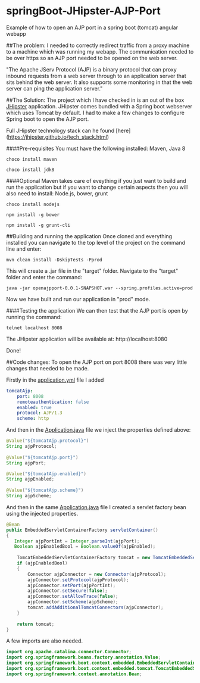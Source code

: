# springBoot-JHipster-AJP-Port
Example of how to open an AJP port in a spring boot (tomcat) angular webapp

##The problem:
I needed to correctly redirect traffic from a proxy machine to a machine which was running my webapp. The communication needed to be over https so an AJP port needed to be opened on the web server.

"The Apache JServ Protocol (AJP) is a binary protocol that can proxy inbound requests from a web server through to an application server that sits behind the web server. It also supports some monitoring in that the web server can ping the application server."

##The Solution:
The project which I have checked in is an out of the box [JHipster](https://jhipster.github.io/) application. JHipster comes bundled with a Spring boot webserver which uses Tomcat by default. I had to make a few changes to configure Spring boot to open the AJP port.

Full JHipster technology stack can he found [here] (https://jhipster.github.io/tech_stack.html)

####Pre-requisites
You must have the following installed: Maven, Java 8

`choco install maven`

`choco install jdk8`

####Optional
Maven takes care of eveything if you just want to build and run the application but if you want to change certain aspects then you will also need to install: Node.js, bower, grunt

`choco install nodejs`

`npm install -g bower`

`npm install -g grunt-cli`

##Building and running the application
Once cloned and everything installed you can navigate to the top level of the project on the command line and enter:

`mvn clean install -DskipTests -Pprod`

This will create a .jar file in the "target" folder. Navigate to the "target" folder and enter the command:

`java -jar openajpport-0.0.1-SNAPSHOT.war --spring.profiles.active=prod`

Now we have built and run our application in "prod" mode.

####Testing the application
We can then test that the AJP port is open by running the command:

`telnet localhost 8008`

The JHipster application will be available at: http://localhost:8080

Done!

##Code changes:
To open the AJP port on port 8008 there was very little changes that needed to be made.

Firstly in the [application.yml](/src/main/resources/config/application.yml) file I added 

```yml
tomcatAjp:
    port: 8008
    remoteauthentication: false
    enabled: true   
    protocol: AJP/1.3
    scheme: http
```

And then in the [Application.java](/src/main/java/mark/quinn/Application.java) file we inject the properties defined above:

```java
@Value("${tomcatAjp.protocol}")
String ajpProtocol;
    
@Value("${tomcatAjp.port}")
String ajpPort;

@Value("${tomcatAjp.enabled}")
String ajpEnabled;     
    
@Value("${tomcatAjp.scheme}")
String ajpScheme;
```    
  
And then in the same [Application.java](/src/main/java/mark/quinn/Application.java) file I created a servlet factory bean using the injected properties.
    
```java
@Bean
public EmbeddedServletContainerFactory servletContainer() 
{
   Integer ajpPortInt = Integer.parseInt(ajpPort);
   Boolean ajpEnabledBool = Boolean.valueOf(ajpEnabled);    
    
    TomcatEmbeddedServletContainerFactory tomcat = new TomcatEmbeddedServletContainerFactory();
    if (ajpEnabledBool)
    {
        Connector ajpConnector = new Connector(ajpProtocol);
        ajpConnector.setProtocol(ajpProtocol);
        ajpConnector.setPort(ajpPortInt);
        ajpConnector.setSecure(false);
        ajpConnector.setAllowTrace(false);
        ajpConnector.setScheme(ajpScheme);
        tomcat.addAdditionalTomcatConnectors(ajpConnector);
    }
    
    return tomcat;
}
```   

A few imports are also needed.

```java
import org.apache.catalina.connector.Connector;
import org.springframework.beans.factory.annotation.Value;
import org.springframework.boot.context.embedded.EmbeddedServletContainerFactory;
import org.springframework.boot.context.embedded.tomcat.TomcatEmbeddedServletContainerFactory;
import org.springframework.context.annotation.Bean;
```   

